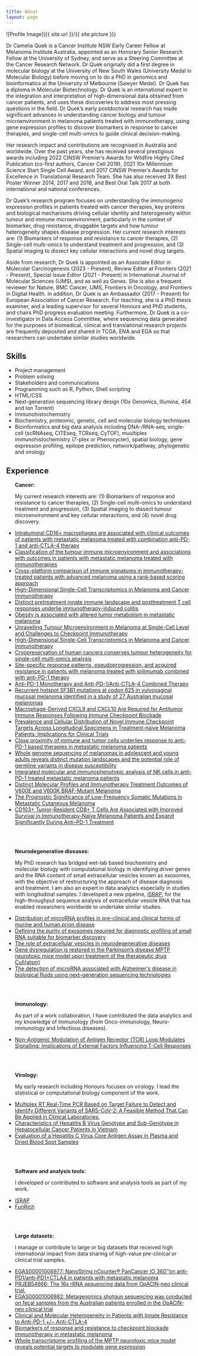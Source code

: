 ```yaml
---
title: About
layout: page
---
```

![Profile Image]({{ site.url }}/{{ site.picture }})

<p>Dr Camelia Quek is a Cancer Institute NSW Early Career Fellow at Melanoma Institute Australia, appointed as an Honorary Senior Research Fellow at the University of Sydney, and serve as a Steering Committee at the Cancer Research Network. Dr Quek originally did a first degree in molecular biology at the University of New South Wales (University Medal in Molecular Biology) before moving on to do a PhD in genomics and bioinformatics at the University of Melbourne (Sawyer Medal). Dr Quek has a diploma in Molecular Biotechnology. Dr Quek is an international expert in the integration and interpretation of high-dimensional data obtained from cancer patients, and uses these discoveries to address most pressing questions in the field. Dr Quek’s early postdoctoral research has made significant advances in understanding cancer biology and tumour microenvironment in melanoma patients treated with immunotherapy, using gene expression profiles to discover biomarkers in response to cancer therapies, and single-cell multi-omics to guide clinical decision-making.</p>
<p>Her research impact and contributions are recognised in Australia and worldwide. Over the past years, she has received several prestigious awards including 2022 CINSW Premier’s Awards for Wildfire Highly Cited Publication (co-first authors, Cancer Cell 2019), 2021 10x Millennium Science Start Single Cell Award, and 2017 CINSW Premier’s Awards for Excellence in Translational Research Team. She has also received 3X Best Poster Winner 2014, 2017 and 2018, and Best Oral Talk 2017 at both international and national conferences.</p>
<p>Dr Quek’s research program focuses on understanding the immunogenic expression profiles in patients treated with cancer therapies, key proteins and biological mechanisms driving cellular identity and heterogeneity within tumour and immune microenvironment, particularly in the context of biomarker, drug resistance, druggable targets and how tumour heterogeneity shapes disease progression. Her current research interests are: (1) Biomarkers of response and resistance to cancer therapies, (2) Single-cell multi-omics to understand treatment and progression, and (3) Spatial imaging to dissect key cellular interactions and novel drug targets.</p>
<p>Aside from research, Dr Quek is appointed as an Associate Editor in Molecular Carcinogenesis (2023 - Present), Review Editor at Frontiers (2021 - Present), Special Issue Editor (2021 - Present) in International Journal of Molecular Sciences (IJMS), and as well as Genes. She is also a frequent reviewer for Nature, BMC Cancer, IJMS, Frontiers in Oncology, and Frontiers in Digital Health. In addition, Dr Quek is an Ambassador (2017 - Present) for European Association of Cancer Research. For teaching, she is a PhD thesis examiner, and a leading supervisor for several Honours and PhD students, and chairs PhD progress evaluation meeting. Furthermore, Dr Quek is a co-investigator in Data Access Committee, where sequencing data generated for the purposes of biomedical, clinical and translational research projects are frequently deposited and shared in TCGA, ENA and EGA so that researchers can undertake similar studies worldwide.</p>


<h2>Skills</h2>

<ul class="skill-list">
	<li>Project management</li>
	<li>Problem solving</li>
	<li>Stakeholders and communications</li>
	<li>Programming such as R, Python, Shell scripting</li>
	<li>HTML/CSS</li>
	<li>Next-generation sequencing library design (10x Genomics, Illumina, 454 and Ion Torrent)</li>
	<li>Immunohistochemistry</li>
	<li>Biochemistry, proteomic, genetic, cell and molecular biology techniques</li>
	<li>Bioinformatics and big data analysis including DNA-/RNA-seq, single-cell (scRNAseq, CITEseq, TCRseq, CyTOF), muultiplex immunohistochemistry (7-plex or Phenocycler), spatial biology, gene expression profiling, epitope prediction, network/pathway, phylogenetic and virology</li>
</ul>

<h2>Experience</h2>

<ul>

<b>Cancer:</b>
<p>My current research interests are: (1) Biomarkers of response and resistance to cancer therapies, (2) Single-cell multi-omics to understand treatment and progression, (3) Spatial imaging to dissect tumour microenvironment and key cellular interactions, and (4) novel drug discovery.</p>
   	<li><a href="https://aacrjournals.org/clincancerres/article/29/13/2513/727344/Intratumoral-CD16-Macrophages-Are-Associated-with">Intratumoral CD16+ macrophages are associated with clinical outcomes of patients with metastatic melanoma treated with combination anti-PD-1 and anti-CTLA-4 therapy</a></li>
	<li><a href="https://jitc.bmj.com/content/11/10/e007144.info">Classification of the tumour immune microenvironment and associations with outcomes in patients with metastatic melanoma treated with immunotherapies</a></li>	
   	<li><a href="https://translational-medicine.biomedcentral.com/articles/10.1186/s12967-023-04092-9">Cross-platform comparison of immune signatures in immunotherapy-treated patients with advanced melanoma using a rank-based scoring approach</a></li>
    	<li><a href="https://www.mdpi.com/2073-4425/12/10/1629">High-Dimensional Single-Cell Transcriptomics in Melanoma and Cancer Immunotherapy</a></li>
      	<li><a href="https://insight.jci.org/articles/view/157839">Distinct pretreatment innate immune landscape and posttreatment T cell responses underlie immunotherapy-induced colitis</a></li>
	<li><a href="https://aacrjournals.org/clincancerres/article/29/1/154/711979/Obesity-Is-Associated-with-Altered-Tumor">Obesity is associated with altered tumor metabolism in metastatic melanoma</a></li>
 	<li><a href="https://www.mdpi.com/2073-4425/13/10/1757">Unravelling Tumour Microenvironment in Melanoma at Single-Cell Level and Challenges to Checkpoint Immunotherapy</a></li>
  	<li><a href="https://www.mdpi.com/2073-4425/12/10/1629">High-Dimensional Single-Cell Transcriptomics in Melanoma and Cancer Immunotherapy</a></li>
   	<li><a href="https://genomemedicine.biomedcentral.com/articles/10.1186/s13073-021-00885-z">Cryopreservation of human cancers conserves tumour heterogeneity for single-cell multi-omics analysis</a></li>
    	<li><a href="https://acsjournals.onlinelibrary.wiley.com/doi/full/10.1002/cncr.32522">Site-specific response patterns, pseudoprogression, and acquired resistance in patients with melanoma treated with ipilimumab combined with anti-PD-1 therapy</a></li>
  	<li><a href="https://www.cell.com/cancer-cell/fulltext/S1535-6108(19)30037-6">Anti-PD-1 Monotherapy and Anti-PD-1/Anti-CTLA-4 Combined Therapy</a></li>
        	<li><a href=" ">Recurrent hotspot SF3B1 mutations at codon 625 in vulvovaginal mucosal melanoma identified in a study of 27 Australian mucosal melanomas</a></li>
      	<li><a href="https://aacrjournals.org/clincancerres/article/26/2/487/82689/Macrophage-Derived-CXCL9-and-CXCL10-Are-Required">Macrophage-Derived CXCL9 and CXCL10 Are Required for Antitumor Immune Responses Following Immune Checkpoint Blockade</a></li>
       	<li><a href="https://aacrjournals.org/clincancerres/article/25/11/3247/81607/Prevalence-and-Cellular-Distribution-of-Novel">Prevalence and Cellular Distribution of Novel Immune Checkpoint Targets Across Longitudinal Specimens in Treatment-naive Melanoma Patients: Implications for Clinical Trials</a></li>
		<li><a href="https://www.tandfonline.com/doi/full/10.1080/2162402X.2019.1659093">Close proximity of immune and tumor cells underlies response to anti-PD-1 based therapies in metastatic melanoma patients</a></li>
  	<li><a href="https://onlinelibrary.wiley.com/doi/full/10.1002/ijc.31791">Whole genome sequencing of melanomas in adolescent and young adults reveals distinct mutation landscapes and the potential role of germline variants in disease susceptibility</a></li>
   	<li><a href="https://www.tandfonline.com/doi/full/10.1080/2162402X.2018.1537581">Integrated molecular and immunophenotypic analysis of NK cells in anti-PD-1 treated metastatic melanoma patients</a></li>
    	<li><a href="https://aacrjournals.org/clincancerres/article/25/4/1272/10155/Distinct-Molecular-Profiles-and-Immunotherapy">Distinct Molecular Profiles and Immunotherapy Treatment Outcomes of V600E and V600K BRAF-Mutant Melanoma</a></li>
     	<li><a href="https://www.frontiersin.org/journals/oncology/articles/10.3389/fonc.2018.00584/full">The Prognostic Significance of Low-Frequency Somatic Mutations in Metastatic Cutaneous Melanoma</a></li>
      	<li><a href="https://aacrjournals.org/clincancerres/article/24/13/3036/80949/CD103-Tumor-Resident-CD8-T-Cells-Are-Associated">CD103+ Tumor-Resident CD8+ T Cells Are Associated with Improved Survival in Immunotherapy-Naïve Melanoma Patients and Expand Significantly During Anti–PD-1 Treatment</a></li>

<br><br>

<b>Neurodegenerative diseases:</b>
<p>My PhD research has bridged wet-lab based biochemistry and molecular biology
with computational biology in identifying driver genes and the RNA content of small extracellular vesicles known as exosomes, with the objective of restructuring the approach of disease diagnosis and treatment. I am also an expert in data analytics especially in studies with longitudinal samples. I developed a new pipeline, <a href="http://israp.sourceforge.net/">iSRAP</a>, for the high-throughput sequence analysis of extracellular vesicle RNA that has enabled researchers worldwide to undertake similar studies.</p>
	<li><a href="https://www.nature.com/articles/s42003-021-01868-x">Distribution of microRNA profiles in pre-clinical and clinical forms of murine and human prion disease</a></li>
 	<li><a href="https://www.tandfonline.com/doi/full/10.1080/15476286.2016.1270005">Defining the purity of exosomes required for diagnostic profiling of small RNA suitable for biomarker discovery</a></li>
  	<li><a href="https://www.sciencedirect.com/science/article/pii/S0006291X16315571?via%3Dihub">The role of extracellular vesicles in neurodegenerative diseases</a></li>
    	<li><a href="https://www.nature.com/articles/srep22398">Gene dysregulation is restored in the Parkinson’s disease MPTP neurotoxic mice model upon treatment of the therapeutic drug CuII(atsm)</a></li>
      	<li><a href="https://www.frontiersin.org/articles/10.3389/fgene.2013.00150/full">The detection of microRNA associated with Alzheimer's disease in biological fluids using next-generation sequencing technologies</a></li>

<br><br>

<b>Immunology:</b>
<p>As part of a work collaboration, I have contributed the data analytics and my knowledge of Immunology (from Onco-immunology, Neuro-immunology and Infectious diseases).</p>
	<li><a href="https://www.mdpi.com/1422-0067/24/11/9334">Non-Antigenic Modulation of Antigen Receptor (TCR) Loop Modulates Signalling: Implications of External Factors Influencing T-Cell Responses</a></li>

<br><br>

<b>Virology:</b>
<p>My early research including Honours focuses on virology. I lead the statistical or computational biology component of the work.</p>
	<li><a href="https://www.mdpi.com/2075-4418/13/8/1364)">Multiplex RT Real-Time PCR Based on Target Failure to Detect and Identify Different Variants of SARS-CoV-2: A Feasible Method That Can Be Applied in Clinical Laboratories.</a></li>
 	<li><a href="https://www.mdpi.com/2075-4418/12/10/2393">Characteristics of Hepatitis B Virus Genotype and Sub-Genotype in Hepatocellular Cancer Patients in Vietnam</a></li>
 	<li><a href="https://www.sciencedirect.com/science/article/pii/S1525157817302969?via%3Dihub">Evaluation of a Hepatitis C Virus Core Antigen Assay in Plasma and Dried Blood Spot Samples</a></li>

<br><br>

 <b>Software and analysis tools:</b>
 <p>I developed or contributed to software and analysis tools as part of my work.</p>
	<li><a href="http://israp.sourceforge.net/">iSRAP</a></li>
	<li><a href="http://www.funrich.org/">FunRich</a></li>

<br><br>

  <b>Large datasets:</b>
  <p>I manage or contribute to large or big datasets that received high international impact from data sharing of high-value pre-clinical or clinical trial samples.</p> 
 	<li><a href="https://ega-archive.org/studies/EGAS00001006977">EGAS00001006977: NanoString nCounter® PanCancer IO 360™on anti-PD1/anti-PD1+CTLA4 in patients with metastatic melanoma
</a></li>
 	<li><a href="https://www.ebi.ac.uk/ena/browser/view/PRJEB54666">PRJEB54666: The 16s rRNA sequencing data from OpACIN-neo clinical trial.
</a></li>
 	<li><a href="https://ega-archive.org/studies/EGAS00001006982">EGAS00001006982: Metagenomics shotgun sequencing was conducted on fecal samples from the Australian patients enrolled in the OpACIN-neo clinical trial</a></li>
 	<li><a href="https://www.ebi.ac.uk/ena/browser/view/PRJEB45779">Clinical and Molecular Heterogeneity in Patients with Innate Resistance to Anti-PD-1 +/− Anti-CTLA-4</a></li>
	<li><a href="https://www.ebi.ac.uk/ena/browser/view/PRJEB23709">Biomarkers of response and resistance to checkpoint blockade immunotherapy in metastatic melanoma</a></li>
 	<li><a href="https://www.ebi.ac.uk/ena/browser/view/PRJEB6957">Whole transcriptome profiling of the MPTP neurotoxic mice model reveals potential targets to modulate gene expression</a></li>
</ul>

